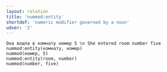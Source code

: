 ```yaml
---
layout: relation
title: 'nummod:entity'
shortdef: 'numeric modifier governed by a noun'
udver: '2'
---
```


~~~ sdparse
Она вошла в комнату номер 5 \n She entered room number five
nummod:entity(комнату, номер)
nummod(номер, 5)
nummod:entity(room, number)
nummod(number, five)
~~~

<!-- Interlanguage links updated Po 11. listopadu 2024, 20:11:12 CET -->
